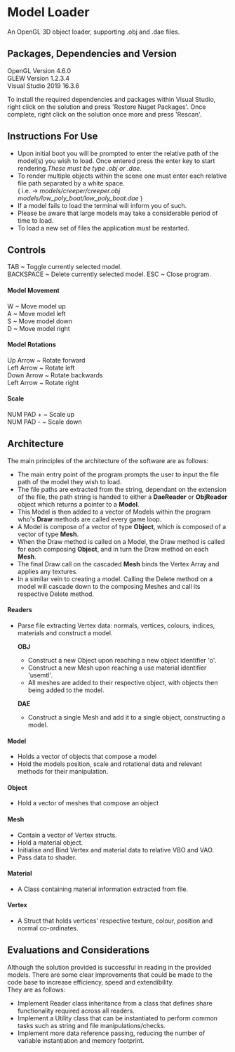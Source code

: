 # Model Loader
An OpenGL 3D object loader, supporting .obj and .dae files.

## Packages, Dependencies and Version
OpenGL Version 4.6.0  
GLEW Version 1.2.3.4  
Visual Studio 2019 16.3.6  

To install the required dependencies and packages within Visual Studio, right click on the solution and press 'Restore Nuget Packages'. Once complete, right click on the solution once more and press 'Rescan'.

## Instructions For Use
- Upon initial boot you will be prompted to enter the relative path of the model(s) you wish to load. Once entered press the enter key to start rendering.*These must be type .obj or .dae.*
- To render multiple objects within the scene one must enter each relative file path separated by a white space.  
( i.e. -> *models/creeper/creeper.obj  models/low_poly_boat/low_poly_boat.dae* )
- If a model fails to load the terminal will inform you of such.
- Please be aware that large models may take a considerable period of time to load.
- To load a new set of files the application must be restarted.

## Controls
TAB ~ Toggle currently selected model.  
BACKSPACE ~ Delete currently selected model.
ESC ~ Close program.

#### Model Movement
W ~ Move model up  
A ~ Move model left  
S ~ Move model down  
D ~ Move model right

#### Model Rotations  
Up Arrow ~ Rotate forward  
Left Arrow ~ Rotate left  
Down Arrow ~ Rotate backwards  
Left Arrow ~ Rotate right  

#### Scale
NUM PAD + ~ Scale up  
NUM PAD - ~ Scale down

## Architecture
The main principles of the architecture of the software are as follows:

- The main entry point of the program prompts the user to input the file path of the model they wish to load.
- The file paths are extracted from the string, dependant on the extension of the file, the path string is handed to either a **DaeReader** or **ObjReader** object which returns a pointer to a **Model**.
- This Model is then added to a vector of Models within the program who's **Draw** methods are called every game loop.
 - A Model is compose of a vector of type **Object**, which is composed of a vector of type **Mesh**.
 - When the Draw method is called on a Model, the Draw method is called for each composing **Object**, and in turn the Draw method on each **Mesh**.
 - The final Draw call on the cascaded **Mesh** binds the Vertex Array and applies any textures.
- In a similar vein to creating a model. Calling the Delete method on a model will cascade down to the composing Meshes and call its respective Delete method.


#### Readers
- Parse file extracting Vertex data: normals, vertices, colours, indices, materials and construct a model.

  **OBJ**
  - Construct a new Object upon reaching a new object identifier 'o'.
  - Construct a new Mesh upon reaching a use material identifier 'usemtl'.
  - All meshes are added to their respective object, with objects then being added to the model.

  **DAE**
  - Construct a single Mesh and add it to a single object, constructing a model.


#### Model  
- Holds a vector of objects that compose a model
- Hold the models position, scale and rotational data and relevant methods for their manipulation.

#### Object
- Hold a vector of meshes that compose an object

#### Mesh
- Contain a vector of Vertex structs.
- Hold a material object.
- Initialise and Bind Vertex and material data to relative VBO and VAO.
- Pass data to shader.

#### Material
- A Class containing material information extracted from file.

#### Vertex
- A Struct that holds vertices' respective texture, colour, position and normal co-ordinates.

## Evaluations and Considerations
Although the solution provided is successful in reading in the provided models. There are some clear improvements that could be made to the code base to increase efficiency, speed and extendibility.  
They are as follows:
- Implement Reader class inheritance from a class that defines share functionality required across all readers.
- Implement a Utility class that can be instantiated to perform common tasks such as string and file manipulations/checks.
- Implement more data reference passing, reducing the number of variable instantiation and memory footprint.
